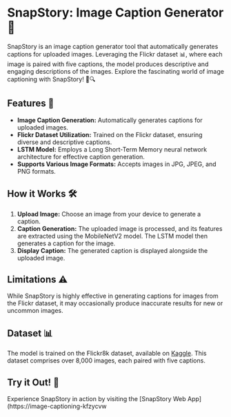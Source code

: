 # SnapStory: Image Caption Generator 📸

SnapStory is an image caption generator tool that automatically generates captions for uploaded images. Leveraging the Flickr dataset 📊, where each image is paired with five captions, the model produces descriptive and engaging descriptions of the images. Explore the fascinating world of image captioning with SnapStory! 🎨🔍

## Features 🚀

- **Image Caption Generation:** Automatically generates captions for uploaded images.
- **Flickr Dataset Utilization:** Trained on the Flickr dataset, ensuring diverse and descriptive captions.
- **LSTM Model:** Employs a Long Short-Term Memory neural network architecture for effective caption generation.
- **Supports Various Image Formats:** Accepts images in JPG, JPEG, and PNG formats.

## How it Works 🛠️

1. **Upload Image:** Choose an image from your device to generate a caption.
2. **Caption Generation:** The uploaded image is processed, and its features are extracted using the MobileNetV2 model. The LSTM model then generates a caption for the image.
3. **Display Caption:** The generated caption is displayed alongside the uploaded image.

## Limitations ⚠️

While SnapStory is highly effective in generating captions for images from the Flickr dataset, it may occasionally produce inaccurate results for new or uncommon images.

## Dataset 📊

The model is trained on the Flickr8k dataset, available on [Kaggle](https://www.kaggle.com/datasets/hsankesara/flickr-image-dataset). This dataset comprises over 8,000 images, each paired with five captions.

## Try it Out! 🎉

Experience SnapStory in action by visiting the [SnapStory Web App](https://image-captioning-kfzycvw
